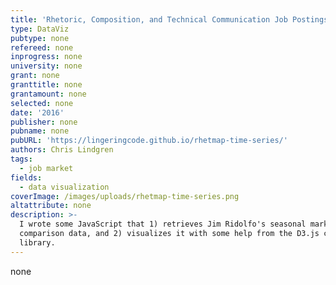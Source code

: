 ```yaml
---
title: 'Rhetoric, Composition, and Technical Communication Job Postings per Year'
type: DataViz
pubtype: none
refereed: none
inprogress: none
university: none
grant: none
granttitle: none
grantamount: none
selected: none
date: '2016'
publisher: none
pubname: none
pubURL: 'https://lingeringcode.github.io/rhetmap-time-series/'
authors: Chris Lindgren
tags:
  - job market
fields:
  - data visualization
coverImage: /images/uploads/rhetmap-time-series.png
altattribute: none
description: >-
  I wrote some JavaScript that 1) retrieves Jim Ridolfo's seasonal market
  comparison data, and 2) visualizes it with some help from the D3.js code
  library.
---
```

none
